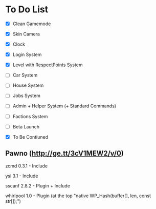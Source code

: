 # To Do List

- [X] Clean Gamemode
- [X] Skin Camera
- [X] Clock
- [X] Login System
- [X] Level with RespectPoints System
- [ ] Car System
- [ ] House System
- [ ] Jobs System
- [ ] Admin + Helper System (+ Standard Commands)
- [ ] Factions System

- [ ] Beta Launch
- [x] To Be Contiuned


## Pawno (http://ge.tt/3cV1MEW2/v/0)

zcmd 0.3.1      - Include

ysi 3.1         - Include

sscanf 2.8.2    - Plugin + Include

whirlpool 1.0   - Plugin     (at the top "native WP_Hash(buffer[], len, const str[]);")
